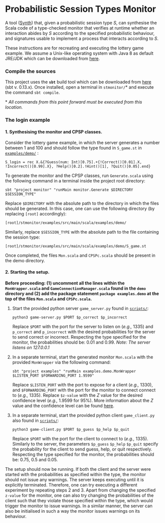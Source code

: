 # Probabilistic Session Types Monitor

A tool ([Synth](https://github.com/chrisbartoloburlo/stmonitor/blob/master/monitor/src/main/scala/monitor/Synth.scala)) that, given a probabilistic session type _S_, can synthesise the Scala code of a type-checked monitor that verifies at runtime whether an interaction abides by _S_ according to the specified probabilistic behaviour, and signatures usable to implement a process that interacts according to _S_. 

These instructions are for recreating and executing the lottery game example. We assume a Unix-like operating system with Java 8 as default JRE/JDK which can be downloaded from [here](https://www.oracle.com/java/technologies/javase-jdk8-downloads.html).

### Compile the sources
This project uses the **`sbt`** build tool which can be downloaded from [here](https://www.scala-sbt.org/0.13/docs/Setup.html) (sbt v. 0.13.x). Once installed, open a terminal in `stmonitor/`* and execute the command `sbt compile`.

\* _All commands from this point forward must be executed from this location._

### The login example

#### 1. Synthesising the monitor and CPSP classes.

Consider the lottery game example, in which the server generates a number between 1 and 100 and should follow the type found in `S_game.st` in [`examples/demo/`](https://github.com/chrisbartoloburlo/stmonitor/tree/pstmonitor/examples/src/main/scala/examples/demo) :
```
S_login = rec X.&{?Guess(num: Int)[0.75].+{!Correct()[0.01].X, !Incorrect()[0.99].X}, ?Help()[0.2].!Hint()[1], ?Quit()[0.05].end}
```

To generate the monitor and the CPSP classes, run `Generate.scala` using the following command in a terminal inside the project root directory:
```
sbt "project monitor" "runMain monitor.Generate $DIRECTORY $SESSION_TYPE"
```
Replace `$DIRECTORY` with the absolute path to the directory in which the files should be generated. In this case, one can use the following directory (by replacing `[root]` accordingly):
```
[root]/stmonitor/examples/src/main/scala/examples/demo/
```
Similarly, replace `$SESSION_TYPE` with the absolute path to the file containing the session type:
```
[root]/stmonitor/examples/src/main/scala/examples/demo/S_game.st
```

Once completed, the files `Mon.scala` and `CPSPc.scala` should be present in the demo directory. 


#### 2. Starting the setup.
**Before proceeding: (1) uncomment all the lines within the `MonWrapper.scala` and `GameConnectionManager.scala` found in the `demo` directory and (2) add the package statement `package examples.demo` at the top of the files `Mon.scala` and `CPSPc.scala`.**

1. Start the provided python server `game_server.py` found in [`scripts/`](https://github.com/chrisbartoloburlo/stmonitor/tree/pstmonitor/scripts):
    ```
    python3 game-server.py $PORT $p_correct $p_incorrect
    ```
   Replace `$PORT` with the port for the server to listen on (_e.g.,_ 1335) and `p_correct` and `p_incorrect` with the desired probabilities for the server to send correct or incorrect. Respecting the type specified for the monitor, the probabilities should be: 0.01 and 0.99. 
   _Note: The server listens on 127.0.0.1_

2. In a separate terminal, start the generated monitor `Mon.scala` with the provided `MonWrapper` via the following command:
    ```
    sbt "project examples" "runMain examples.demo.MonWrapper $LISTEN_PORT $FORWARDING_PORT 1.9599"
    ```
    Replace `$LISTEN_PORT` with the port to expose for a client (_e.g.,_ 1330), and `$FORWARDING_PORT` with the port for the monitor to connect connect to (_e.g.,_ 1335). Replace `$z-value` with the _Z_ value for the desired confidence level (_e.g.,_ 1.9599 for 95%). More information about the _Z_ value and the confidence level can be found [here](https://en.wikipedia.org/wiki/Checking_whether_a_coin_is_fair).

3. In a separate terminal, start the provided python client `game_client.py` also found in [`scripts/`](https://github.com/chrisbartoloburlo/stmonitor/tree/pstmonitor/scripts): 
   ```
   python3 game-client.py $PORT $p_guess $p_help $p_quit 
   ```
   Replace `$PORT` with the port for the client to connect to (_e.g.,_ 1335). Similarly to the server, the parameters `$p_guess` `$p_help` `$p_quit` specify the probability for the client to send guess, help, or quit respectively. Respecting the type specified for the monitor, the probabilities should be: 0.75, 0.5 and 0.05. 
   
   
The setup should now be running. If both the client and the server were started with the probabilities as specified within the type, the monitor should not issue any warnings. The server keeps executing until it is explicitly terminated. Therefore, one can try executing a different experiment by repeating steps 2 and 3. Apart from changing the specified `z-value` for the monitor, one can also try changing the probabilities of the client such that they violate those specified within the type, which would trigger the monitor to issue warnings. In a similar manner, the server can also be initialised in such a way the monitor issues warnings on its behaviour.
